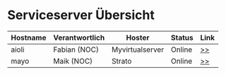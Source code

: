 # Serviceserver Übersicht

| Hostname | Verantwortlich | Hoster        | Status | Link |
|----------|----------------|---------------|--------|------|
| aioli    | Fabian (NOC)   |Myvirtualserver| Online |[>>](Infos/aioli.md)|
| mayo | Maik (NOC)| Strato|Online|[>>](Infos/mayo.md)|
